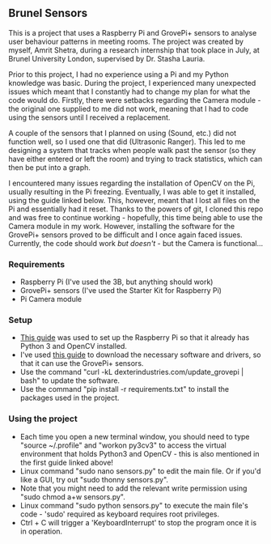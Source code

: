 ## Brunel Sensors
This is a project that uses a Raspberry Pi and GrovePi+ sensors to analyse user behaviour patterns in meeting rooms. The project was created by myself, Amrit Shetra, during a research internship that took place in July, at Brunel University London, supervised by Dr. Stasha Lauria.
  
Prior to this project, I had no experience using a Pi and my Python knowledge was basic. During the project, I experienced many unexpected issues which meant that I constantly had to change my plan for what the code would do. Firstly, there were setbacks regarding the Camera module - the original one supplied to me did not work, meaning that I had to code using the sensors until I received a replacement. 

A couple of the sensors that I planned on using (Sound, etc.) did not function well, so I used one that did (Ultrasonic Ranger). This led to me designing a system that tracks when people walk past the sensor (so they have either entered or left the room) and trying to track statistics, which can then be put into a graph.

I encountered many issues regarding the installation of OpenCV on the Pi, usually resulting in the Pi freezing. Eventually, I was able to get it installed, using the guide linked below. This, however, meant that I lost all files on the Pi and essentially had it reset. Thanks to the powers of git, I cloned this repo and was free to continue working - hopefully, this time being able to use the Camera module in my work. However, installing the software for the GrovePi+ sensors proved to be difficult and I once again faced issues. Currently, the code should work *but doesn't* - but the Camera is functional...

### Requirements
* Raspberry Pi (I've used the 3B, but anything should work)
* GrovePi+ sensors (I've used the Starter Kit for Raspberry Pi)
* Pi Camera module

### Setup
* [This guide](https://www.pyimagesearch.com/2016/11/21/raspbian-opencv-pre-configured-and-pre-installed/) was used to set up the Raspberry Pi so that it already has Python 3 and OpenCV installed.
* I've used [this guide](https://rsjazz.wordpress.com/2016/06/01/raspberry-pi-unleashed-setup-the-grovepi/) to download the necessary software and drivers, so that it can use the GrovePi+ sensors.
* Use the command "curl -kL dexterindustries.com/update_grovepi | bash" to update the software.
* Use the command "pip install -r requirements.txt" to install the packages used in the project.

### Using the project
* Each time you open a new terminal window, you should need to type "source ~/.profile" and "workon py3cv3" to access the virtual environment that holds Python3 and OpenCV - this is also mentioned in the first guide linked above!
* Linux command "sudo nano sensors.py" to edit the main file. Or if you'd like a GUI, try out "sudo thonny sensors.py".
* Note that you might need to add the relevant write permission using "sudo chmod a+w sensors.py".
* Linux command "sudo python sensors.py" to execute the main file's code - 'sudo' required as keyboard requires root privileges.
* Ctrl + C will trigger a 'KeyboardInterrupt' to stop the program once it is in operation.
